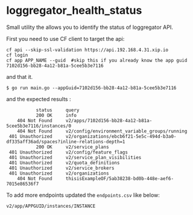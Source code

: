# loggregator_health_status

Small utility the allows you to identify the status of loggregator API.

First you need to use CF client to target the api:
```
cf api --skip-ssl-validation https://api.192.168.4.31.xip.io
cf login
cf app APP_NAME --guid  #skip this if you already know the app guid
7102d156-bb28-4a12-b81a-5cee5b3e7116
```
and that it.

```
$ go run main.go --appGuid=7102d156-bb28-4a12-b81a-5cee5b3e7116
```

and the expected results :

```
           status     query
           200 OK     info
    404 Not Found     v2/apps/7102d156-bb28-4a12-b81a-5cee5b3e7116/instances/0
    404 Not Found     v2/config/environment_variable_groups/running
 401 Unauthorized     v2/organizations/ebcb6f21-5e5c-494d-b3a0-df335aff36ad/spaces?inline-relations-depth=1
           200 OK     v2/service_plans
 401 Unauthorized     v2/config/feature_flags
 401 Unauthorized     v2/service_plan_visibilities
 401 Unauthorized     v2/quota_definitions
 401 Unauthorized     v2/service_brokers
 401 Unauthorized     v2/organizations
    404 Not Found     thisisExampleOF/5ab38238-bd0b-448e-aef6-7015e86536f7
```

To add more endpoints updated the ```endpoints.csv``` like below:
```
v2/app/APPGUID/instances/INSTANCE
```



